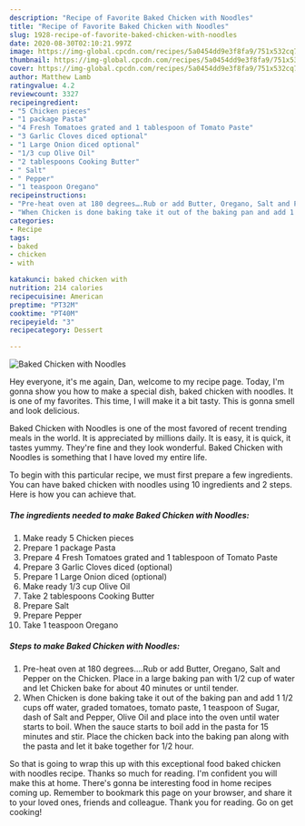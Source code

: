 ```yaml
---
description: "Recipe of Favorite Baked Chicken with Noodles"
title: "Recipe of Favorite Baked Chicken with Noodles"
slug: 1928-recipe-of-favorite-baked-chicken-with-noodles
date: 2020-08-30T02:10:21.997Z
image: https://img-global.cpcdn.com/recipes/5a0454dd9e3f8fa9/751x532cq70/baked-chicken-with-noodles-recipe-main-photo.jpg
thumbnail: https://img-global.cpcdn.com/recipes/5a0454dd9e3f8fa9/751x532cq70/baked-chicken-with-noodles-recipe-main-photo.jpg
cover: https://img-global.cpcdn.com/recipes/5a0454dd9e3f8fa9/751x532cq70/baked-chicken-with-noodles-recipe-main-photo.jpg
author: Matthew Lamb
ratingvalue: 4.2
reviewcount: 3327
recipeingredient:
- "5 Chicken pieces"
- "1 package Pasta"
- "4 Fresh Tomatoes grated and 1 tablespoon of Tomato Paste"
- "3 Garlic Cloves diced optional"
- "1 Large Onion diced optional"
- "1/3 cup Olive Oil"
- "2 tablespoons Cooking Butter"
- " Salt"
- " Pepper"
- "1 teaspoon Oregano"
recipeinstructions:
- "Pre-heat oven at 180 degrees….Rub or add Butter, Oregano, Salt and Pepper on the Chicken. Place in a large baking pan with 1/2 cup of water and let Chicken bake for about 40 minutes or until tender."
- "When Chicken is done baking take it out of the baking pan and add 1 1/2 cups off water, graded tomatoes, tomato paste, 1 teaspoon of Sugar, dash of Salt and Pepper, Olive Oil and place into the oven until water starts to boil. When the sauce starts to boil add in the pasta for 15 minutes and stir. Place the chicken back into the baking pan along with the pasta and let it bake together for 1/2 hour."
categories:
- Recipe
tags:
- baked
- chicken
- with

katakunci: baked chicken with 
nutrition: 214 calories
recipecuisine: American
preptime: "PT32M"
cooktime: "PT40M"
recipeyield: "3"
recipecategory: Dessert

---
```



![Baked Chicken with Noodles](https://img-global.cpcdn.com/recipes/5a0454dd9e3f8fa9/751x532cq70/baked-chicken-with-noodles-recipe-main-photo.jpg)

Hey everyone, it's me again, Dan, welcome to my recipe page. Today, I'm gonna show you how to make a special dish, baked chicken with noodles. It is one of my favorites. This time, I will make it a bit tasty. This is gonna smell and look delicious.

Baked Chicken with Noodles is one of the most favored of recent trending meals in the world. It is appreciated by millions daily. It is easy, it is quick, it tastes yummy. They're fine and they look wonderful. Baked Chicken with Noodles is something that I have loved my entire life.




To begin with this particular recipe, we must first prepare a few ingredients. You can have baked chicken with noodles using 10 ingredients and 2 steps. Here is how you can achieve that.

<!--inarticleads1-->

##### The ingredients needed to make Baked Chicken with Noodles:

1. Make ready 5 Chicken pieces
1. Prepare 1 package Pasta
1. Prepare 4 Fresh Tomatoes grated and 1 tablespoon of Tomato Paste
1. Prepare 3 Garlic Cloves diced (optional)
1. Prepare 1 Large Onion diced (optional)
1. Make ready 1/3 cup Olive Oil
1. Take 2 tablespoons Cooking Butter
1. Prepare  Salt
1. Prepare  Pepper
1. Take 1 teaspoon Oregano




<!--inarticleads2-->

##### Steps to make Baked Chicken with Noodles:

1. Pre-heat oven at 180 degrees….Rub or add Butter, Oregano, Salt and Pepper on the Chicken. Place in a large baking pan with 1/2 cup of water and let Chicken bake for about 40 minutes or until tender.
1. When Chicken is done baking take it out of the baking pan and add 1 1/2 cups off water, graded tomatoes, tomato paste, 1 teaspoon of Sugar, dash of Salt and Pepper, Olive Oil and place into the oven until water starts to boil. When the sauce starts to boil add in the pasta for 15 minutes and stir. Place the chicken back into the baking pan along with the pasta and let it bake together for 1/2 hour.




So that is going to wrap this up with this exceptional food baked chicken with noodles recipe. Thanks so much for reading. I'm confident you will make this at home. There's gonna be interesting food in home recipes coming up. Remember to bookmark this page on your browser, and share it to your loved ones, friends and colleague. Thank you for reading. Go on get cooking!
